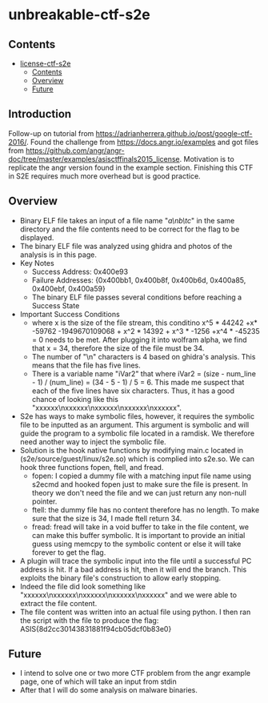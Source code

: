 
# unbreakable-ctf-s2e<a name="ampopt"></a>

## Contents<a name="contents"></a>

<!-- mdformat-toc start --slug=github --maxlevel=6 --minlevel=1 -->

- [license-ctf-s2e](#ampopt)
  - [Contents](#contents)
  - [Overview](#overview)
  - [Future](#future)

<!-- mdformat-toc end -->

## Introduction<a name="introduction"></a>

Follow-up on tutorial from https://adrianherrera.github.io/post/google-ctf-2016/. Found the challenge from https://docs.angr.io/examples and got files from https://github.com/angr/angr-doc/tree/master/examples/asisctffinals2015_license. Motivation is to replicate the angr version found in the example section. Finishing this CTF in S2E requires much more overhead but is good practice. 


## Overview<a name="overview"></a>

  - Binary ELF file takes an input of a file name "_a\nb\tc_" in the same directory and the file contents need to be correct for the flag to be displayed.
  - The binary ELF file was analyzed using ghidra and photos of the analysis is in this page.
  - Key Notes
    - Success Address: 0x400e93
    - Failure Addresses: {0x400bb1, 0x400b8f, 0x400b6d, 0x400a85, 0x400ebf, 0x400a59}
    - The binary ELF file passes several conditions before reaching a Success State
  - Important Success Conditions
    - where x is the size of the file stream, this conditino x^5 * 44242 +x* -59762 -1949670109068 + x^2 * 14392 + x^3 * -1256 +x^4 * -45235 = 0 needs to be met. After plugging it into wolfram alpha, we find that x = 34, therefore the size of the file must be 34.
    - The number of "\n" characters is 4 based on ghidra's analysis. This means that the file has five lines.
    - There is a variable name "iVar2" that where iVar2 = (size - num_line - 1) / (num_line) = (34 - 5 - 1) / 5 = 6. This made me suspect that each of the five lines have six characters. Thus, it has a good chance of looking like this "xxxxxx\nxxxxxx\nxxxxxx\nxxxxxx\nxxxxxx".
  - S2e has ways to make symbolic files, however, it requires the symbolic file to be inputted as an argument. This argument is symbolic and will guide the program to a symbolic file located in a ramdisk. We therefore need another way to inject the symbolic file.
  - Solution is the hook native functions by modifying main.c located in (s2e/source/guest/linux/s2e.so) which is complied into s2e.so. We can hook three functions fopen, ftell, and fread.
    - fopen: I copied a dummy file with a matching input file name using s2ecmd and hooked fopen just to make sure the file is present. In theory we don't need the file and we can just return any non-null pointer.
    - ftell: the dummy file has no content therefore has no length. To make sure that the size is 34, I made ftell return 34.
    - fread: fread will take in a void buffer to take in the file content, we can make this buffer symbolic. It is important to provide an initial guess using memcpy to the symbolic content or else it will take forever to get the flag. 
  - A plugin will trace the symbolic input into the file until a successful PC address is hit. If a bad address is hit, then it will end the branch. This exploits the binary file's construction to allow early stopping.
  - Indeed the file did look something like "xxxxxx\nxxxxxx\nxxxxxx\nxxxxxx\nxxxxxx" and we were able to extract the file content.
  - The file content was written into an actual file using python. I then ran the script with the file to produce the flag: ASIS{8d2cc30143831881f94cb05dcf0b83e0}

## Future<a name="future"></a>

 - I intend to solve one or two more CTF problem from the angr example page, one of which will take an input from stdin
 - After that I will do some analysis on malware binaries. 

